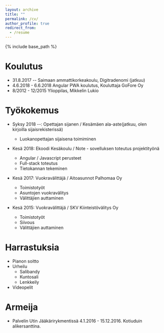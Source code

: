 ```yaml
---
layout: archive
title: ""
permalink: /cv/
author_profile: true
redirect_from:
  - /resume
---
```


{% include base_path %}

Koulutus
======
* 31.8.2017 --  Saimaan ammattikorkeakoulu, Digitradenomi (jatkuu)
* 4.6.2018 - 6.6.2018 Angular PWA koulutus, Kouluttaja GoFore Oy
* 8/2012 - 12/2015 Ylioppilas, Mikkelin Lukio






Työkokemus
======
* Syksy 2018 --: Opettajan sijanen / Kesämäen ala-aste(jatkuu, olen kirjoilla sijaisrekisterissä)
  * Luokanopettajan sijaisena toimiminen


* Kesä 2018: Ekoodi Kesäkoulu / Note - sovelluksen toteutus projektityönä
  * Angular / Javascript perusteet
  * Full-stack toteutus
  * Tietokannan tekeminen

* Kesä 2017: Vuokravälittäjä / Aitoasunnot Palhomaa Oy
  * Toimistotyöt
  * Asuntojen vuokravälitys
  * Välittäjien auttaminen


* Kesä 2015: Vuokravälittäjä / SKV Kiinteistövälitys Oy
  * Toimistotyöt
  * Siivous
  * Välittäjien auttaminen

Harrastuksia
======
* Pianon soitto
* Urheilu
  * Salibandy
  * Kuntosali
  * Lenkkeily
* Videopelit


Armeija
======
* Palvelin Utin Jääkärirykmentissä 4.1.2016 - 15.12.2016. Kotiuduin alikersanttina.